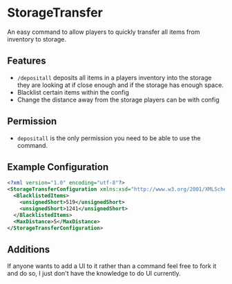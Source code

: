 # StorageTransfer

An easy command to allow players to quickly transfer all items from inventory to storage. 

## Features

- `/depositall` deposits all items in a players inventory into the storage they are looking at if close enough and if the storage has enough space.
- Blacklist certain items within the config
- Change the distance away from the storage players can be with config

## Permission

- `depositall` is the only permission you need to be able to use the command.

## Example Configuration 

```xml
<?xml version="1.0" encoding="utf-8"?>
<StorageTransferConfiguration xmlns:xsd="http://www.w3.org/2001/XMLSchema" xmlns:xsi="http://www.w3.org/2001/XMLSchema-instance">
  <BlacklistedItems>
    <unsignedShort>519</unsignedShort>
    <unsignedShort>1241</unsignedShort>
  </BlacklistedItems>
  <MaxDistance>5</MaxDistance>
</StorageTransferConfiguration>
```
## Additions

If anyone wants to add a UI to it rather than a command feel free to fork it and do so, I just don't have the knowledge to do UI currently.
